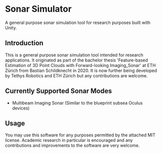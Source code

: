 # Sonar Simulator
A general purpose sonar simulation tool for research purposes built with Unity.

## Introduction
This is a general purpose sonar simulation tool intended for research applications. It originated as part of the bachelor thesis 'Feature-based Estimation of 3D Point Clouds with Forward-looking Imaging_Sonar' at ETH Zürich from Bastian Schildknecht in 2020. It is now further being developed by Tethys Robotics and ETH Zürich but any contributions are welcome.

## Currently Supported Sonar Modes
- Multibeam Imaging Sonar (Similar to the blueprint subsea Oculus devices)

## Usage
You may use this software for any purposes permitted by the attached MIT license. Academic research in particular is encouraged and any contributions and improvements to the software are very welcome.
